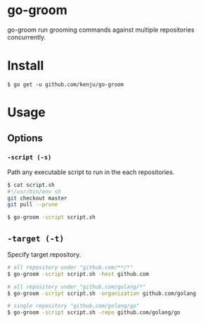 # go-groom

go-groom run grooming commands against multiple repositories concurrently.

# Install

```
$ go get -u github.com/kenju/go-groom
```

# Usage

## Options
### `-script (-s)`

Path any executable script to run in the each repositories.

```sh
$ cat script.sh
#!/usr/bin/env sh
git checkout master
git pull --prune

$ go-groom -script script.sh
```

## `-target (-t)`

Specify target repository.


```sh
# all repository under "github.com/**/*"
$ go-groom -script script.sh -host github.com

# all repository under "github.com/golang/*"
$ go-groom -script script.sh -organization github.com/golang

# single repository "github.com/golang/go"
$ go-groom -script script.sh -repo github.com/golang/go
```
